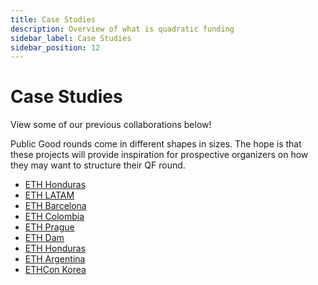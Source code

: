 ```yaml
---
title: Case Studies
description: Overview of what is quadratic funding
sidebar_label: Case Studies
sidebar_position: 12
---
```


# Case Studies

View some of our previous collaborations below!

Public Good rounds come in different shapes in sizes. The hope is that these projects will provide inspiration for prospective organizers on how they may want to structure their QF round.

- [ETH Honduras](https://www.notion.so/pse-team/ETH-Honduras-22-d1790da6ea0a45f38fdf023a6d10ef46?pvs=4)
- [ETH LATAM](https://www.notion.so/pse-team/ETHLatam-22-6250f0f076984879aa38078d212a61f1?pvs=4)
- [ETH Barcelona](https://www.notion.so/pse-team/ETHBarcelona-22-15a5c2d1464c41429d0865b59a4e3242?pvs=4)
- [ETH Colombia](https://www.notion.so/pse-team/ETHColombia-22-af1faa11a6d24c36b7ec846e1f2bfc5d?pvs=4)
- [ETH Prague](https://www.notion.so/pse-team/ETHPrague-22-948c98e6e2fd4b509d44cfc7445bdff6?pvs=4)
- [ETH Dam](https://www.notion.so/pse-team/ETHDam-23-131c320619db4a75b9478bb39ad1d793?pvs=4)
- [ETH Honduras](https://www.notion.so/pse-team/ETH-Honduras-23-8a73c9ce00bf40e896bf6a1caf946710?pvs=4)
- [ETH Argentina](https://www.notion.so/pse-team/ETH-Argentina-23-4836cbac426e4e4cbc56af7b639aa47b?pvs=4)
- [ETHCon Korea](https://www.notion.so/pse-team/ETHCon-Korea-23-38a7c83ab66b4f5f8694141583da5c0a?pvs=4)
